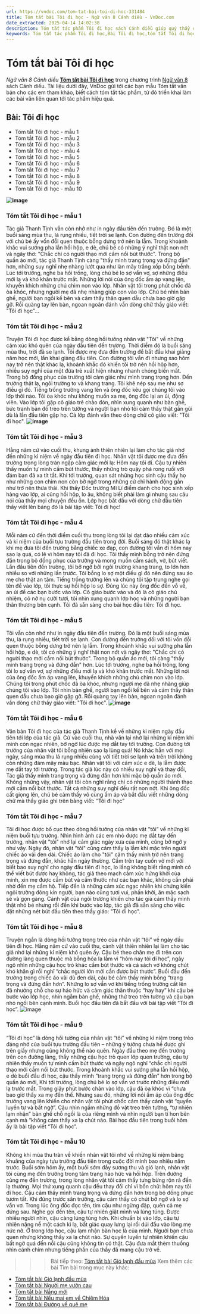 ```yaml
---
url: https://vndoc.com/tom-tat-bai-toi-di-hoc-331484
title: Tóm tắt bài Tôi đi học - Ngữ văn 8 Cánh diều - VnDoc.com
date_extracted: 2025-04-14 14:02:38
description: Tóm tắt tác phẩm Tôi đi học sách Cánh diều giúp quý thầy cô giáo và các bạn học sinh có thêm tài liệu tham khảo.
keywords: Tóm tắt tác phẩm Tôi đi học,Bài Tôi đi học,tóm tắt Tôi đi học,Tóm tắt văn bản Tôi đi học,học tốt ngữ văn lớp 8,ngữ văn 8,ngữ văn 8 Cánh diều,ngữ văn lớp 8,văn 8 Cánh diều,tóm tắt ngữ văn 8 CD
---
```


# Tóm tắt bài Tôi đi học
 _Ngữ văn 8 Cánh diều_
[**Tóm tắt bài Tôi đi học**](<https://vndoc.com/tom-tat-bai-toi-di-hoc-331484>) trong chương trình [Ngữ văn 8](<https://vndoc.com/ngu-van-lop8>) sách Cánh diều. Tài liệu dưới đây, VnDoc gửi tới các bạn mẫu Tóm tắt văn bản cho các em tham khảo, biết cách tóm tắt tác phẩm, từ đó triển khai làm các bài văn liên quan tới tác phẩm hiệu quả.
## Bài: Tôi đi học
  * Tóm tắt Tôi đi học - mẫu 1
  * Tóm tắt Tôi đi học - mẫu 2
  * Tóm tắt Tôi đi học - mẫu 3
  * Tóm tắt Tôi đi học - mẫu 4
  * Tóm tắt Tôi đi học - mẫu 5
  * Tóm tắt Tôi đi học - mẫu 6
  * Tóm tắt Tôi đi học - mẫu 7
  * Tóm tắt Tôi đi học - mẫu 8
  * Tóm tắt Tôi đi học - mẫu 9
  * Tóm tắt Tôi đi học - mẫu 10

**![image](https://i.vdoc.vn/data/image/2024/11/14/t6-1682052110.jpg)**
### **Tóm tắt Tôi đi học - mẫu 1**
Tác giả Thanh Tịnh vẫn còn nhớ như in ngày đầu tiên đến trường. Đó là một buổi sáng mùa thu, lá rụng nhiều, tiết trời se lạnh. Con đường đến trường đối với chú bé ấy vốn đỗi quen thuộc bỗng dưng trở nên lạ lẫm. Trong khoảnh khắc vui sướng pha lẫn hồi hộp, e dè, chú bé có những ý nghĩ thật non nớt và ngây thơ: "Chắc chỉ có người thạo mới cầm nổi bút thước". Trong bộ quần áo mới, tác giả Thanh Tịnh càng "thấy mình trang trọng và đứng đắn" hơn, những suy nghĩ nhẹ nhàng lướt qua như làn mây trắng xốp bồng bềnh. Lúc tới trường, nghe ba hồi trống, lòng chú bé lo sợ vẩn vơ, sợ những điều mới lạ và khó khăn trước mắt. Những lời nói của ông đốc ấm áp vang lên, khuyến khích những chú chim non vào lớp. Nhân vật tôi trong phút chốc đã òa khóc, nhưng người mẹ đã nhẹ nhàng giúp con vào lớp. Chú bé nhìn bàn ghế, người bạn ngồi kế bên và cảm thấy thân quen dẫu chưa bao giờ gặp gỡ. Rồi quàng tay lên bàn, ngoan ngoãn đánh vần dòng chữ thầy giáo viết: "Tôi đi học"…
### **Tóm tắt Tôi đi học - mẫu 2**
Truyện Tôi đi học được kể bằng dòng hồi tưởng nhân vật "Tôi" về những cảm xúc khó quên của ngày đầu tiên đến trường. Thời điểm đó là buổi sáng mùa thu, trời đã se lạnh. Tôi được mẹ đưa đến trường để bắt đầu khai giảng năm học mới, lần khai giảng đầu tiên. Con đường tôi vẫn đi nhưng sao hôm nay trở nên thật khác lạ, khoảnh khắc đó khiến tôi trở nên hồi hộp hơn, nhiều suy nghĩ của một đứa trẻ xuất hiện nhưng nhanh chóng biến mất. Trong bộ đồng phục của trường tôi cảm giác như mình trang trọng hơn. Đến trường thật lạ, ngôi trường to và khang trang. Tôi khẽ nép sau mẹ như sợ điều gì đó. Tiếng trống trường vang lên và ông đốc kêu gọi chúng tôi vào lớp thôi nào. Tôi òa khóc như không muốn xa mẹ, ông đốc lại an ủi, động viên. Vào lớp tôi gặp cô giáo trẻ chào đón, nhìn xung quanh như bàn ghế, bức tranh bản đồ treo trên tường và người bạn nhỏ tôi cảm thấy thật gần gũi dù là lần đầu tiên gặp họ. Cả lớp đánh vần theo dòng chữ cô giáo viết: "Tôi đi học".
**![image](https://i.vdoc.vn/data/image/2024/11/14/t7-1682052121.jpg)**
### **Tóm tắt Tôi đi học - mẫu 3**
Hằng năm cứ vào cuối thu, khung ảnh thiên nhiên lại làm cho tác giả nhớ đến những kỉ niệm về ngày đầu tiên đi học. Nhân vật tôi được mẹ đưa đến trường trong lòng tràn ngập cảm giác mới lạ: Hôm nay tôi đi. Cậu tự nhiên thấy muốn tự mình cầm bút thước, thấy những trò quậy phá rong ruổi với đám bạn đã xa tít tắt. Khi tới trường, quan sát những học sinh cậu thấy họ như những con chim non còn bỡ ngỡ trong những cử chỉ hành động gần như trở nên thừa thãi. Khi thầy Đốc trường Mĩ Lí điểm danh cho học sinh xếp hàng vào lớp, ai cũng hồi hộp, lo âu, không biết phải làm gì nhưng sau câu nói của thầy mọi chuyện đều ổn. Lớp học bắt đầu với dòng chữ đầu tiên thầy viết lên bảng đó là bài tập viết: Tôi đi học\!
### **Tóm tắt Tôi đi học - mẫu 4**
Mỗi năm cứ đến thời điểm cuối thu trong lòng tôi lại dạt dào nhiều cảm xúc và kỉ niệm của buổi tựu trường đầu tiên trong đời. Buổi sáng đó thật khác lạ khi mẹ đưa tôi đến trường bằng chiếc xe đạp, con đường tôi vẫn đi hôm nay sao lạ quá, có lẽ vì hôm nay tôi đã đi học. Tôi thấy mình bỗng trở nên đứng đắn trong bộ đồng phục của trường và mong muốn cầm sách, vở, bút viết. Lần đầu tiên đến trường, tôi bỡ ngỡ bởi ngôi trường khang trang, to lớn hơn nhiều so với những lần trước. Tôi bỗng lo sợ một điều gì đó nên đứng sau áo mẹ cho thật an tâm. Tiếng trống trường lên và chúng tôi tập trung nghe gọi tên để vào lớp, tôi thực sự hồi hộp lo sợ. Đúng lúc này ông đốc đến vỗ về, an ủi để các bạn bước vào lớp. Cô giáo bước vào và đó là cô giáo chủ nhiệm, cô nở nụ cười tươi, tôi nhìn xung quanh lớp học và những người bạn thân thương bên cạnh. Tôi đã sẵn sàng cho bài học đầu tiên: Tôi đi học.
### **Tóm tắt Tôi đi học - mẫu 5**
Tôi vẫn còn nhớ như in ngày đầu tiên đến trường. Đó là một buổi sáng mùa thu, lá rụng nhiều, tiết trời se lạnh. Con đường đến trường đối với tôi vốn đỗi quen thuộc bỗng dưng trở nên lạ lẫm. Trong khoảnh khắc vui sướng pha lẫn hồi hộp, e dè, tôi có những ý nghĩ thật non nớt và ngây thơ: "Chắc chỉ có người thạo mới cầm nổi bút thước". Trong bộ quần áo mới, tôi càng "thấy mình trang trọng và đứng đắn" hơn. Lúc tới trường, nghe ba hồi trống, lòng tôi lo sợ vẩn vơ, sợ những điều mới lạ và khó khăn trước mắt. Những lời nói của ông đốc ấm áp vang lên, khuyến khích những chú chim non vào lớp. Chúng tôi trong phút chốc đã òa khóc, nhưng người mẹ đã nhẹ nhàng giúp chúng tôi vào lớp. Tôi nhìn bàn ghế, người bạn ngồi kế bên và cảm thấy thân quen dẫu chưa bao giờ gặp gỡ. Rồi quàng tay lên bàn, ngoan ngoãn đánh vần dòng chữ thầy giáo viết: "Tôi đi học".
**![image](https://i.vdoc.vn/data/image/2024/11/14/t9-1682052139.jpg)**
### **Tóm tắt Tôi đi học - mẫu 6**
Văn bản Tôi đi học của tác giả Thanh Tịnh kể về những kỉ niệm ngày đầu tiên tới lớp của tác giả. Cứ vào cuối thu, nhà văn lại nhớ lại những kỉ niệm khi mình còn ngạc nhiên, bỡ ngỡ lúc được mẹ dắt tay tới trường. Con đường tới trường của nhân vật tôi bỗng nhiên sao lạ lùng quá\! Nó khác hẳn với mọi ngày, sáng mùa thu lá rụng nhiều cùng với tiết trời se lạnh và trên trời không còn những đám mây màu bạc. Nhân vật tôi với cảm xúc e dè, lạ lẫm được mẹ dắt tay tới trường. Trong tác giả lúc này có nhiều suy nghĩ và thay đổi, Tác giả thấy mình trang trọng và đứng đắn hơn khi mặc bộ quần áo mới. Không những vậy, nhân vật tôi còn nghĩ rằng chỉ có những người thành thạo mới cầm nổi bút thước. Tất cả những suy nghĩ đều rất non nớt. Khi ông đốc cất giọng lên, chú bé cảm thấy vô cùng ấm áp và bắt đầu viết những dòng chữ mà thầy giáo ghi trên bảng viết: “Tôi đi học”
### **Tóm tắt Tôi đi học - mẫu 7**
Tôi đi học được bố cục theo dòng hồi tưởng của nhân vật "tôi” về những kỉ niệm buổi tựu trường. Nhìn hình ảnh các em nhỏ được mẹ dắt tay đến trường, nhân vật "tôi" nhớ lại cảm giác ngày xưa của mình, cũng bỡ ngỡ y như vậy. Ngày đó, nhận vật "tôi" cũng cảm thấy lạ lẫm khi mặc trên người chiếc áo vải đen dài. Chiếc áo làm cho "tôi" cảm thấy mình trở nên trang trọng và đứng đắn, khác hẳn ngày thường. Cầm trên tay cuốn vở mới với biết bao suy nghĩ cho ngày đầu tiên đi học, lo lắng không biết rằng mình có thể viết bút được hay không, tác giả theo mạch cảm xúc hứng khởi của mình, xin mẹ được cầm bút và cầm thước như các bạn khác, không cần phải nhờ đến mẹ cầm hộ. Tiếp đến là những cảm xúc ngạc nhiên khi chứng kiến ngôi trường đông kín người, bạn nào cũng tươi vui, phấn khởi, ăn mặc sạch sẽ và gọn gàng. Cảnh vật của ngôi trường khiến cho tác giả cảm thấy mình thật nhỏ bé nhưng rồi đến khi bước vào lớp, tác giả đã sẵn sàng cho việc đặt những nét bút đầu tiên theo thầy giáo: "Tôi đi học".
### **Tóm tắt Tôi đi học - mẫu 8**
Truyện ngắn là dòng hồi tưởng trong trẻo của nhân vật “tôi” về ngày đầu tiên đi học. Hằng năm cứ vào cuối thu, cảnh vật thiên nhiên lại làm cho tác giả nhớ lại những kỉ niệm khó quên ấy. Cậu bé theo chân mẹ đi trên con đường làng quen thuộc mà bỗng hóa lạ lẫm vì “hôm nay tôi đi học”, ngây ngô nhìn những cậu học trò khác cầm bút thước và cả sách vở không chút khó khăn gì rồi nghĩ “chắc người lớn mới cần được bút thước”. Buổi đầu đến trường trong chiếc áo vải dù đen dài, cậu bé cảm thấy mình bỗng “trang trọng và đứng đắn hơn”. Những lo sợ vẩn vơ khi tiếng trống trường cất lên đã nhường chỗ cho sự háo hức và cảm giác thân thuộc “hay hay” khi cậu bé bước vào lớp học, nhìn ngắm bàn ghế, những thứ treo trên tường và cậu bạn nhỏ ngồi bên cạnh mình. Buổi học đầu tiên đã bắt đầu với bài tập viết “Tôi đi học”.
![image](https://i.vdoc.vn/data/image/2024/11/14/t10-1682052149.jpg)
### **Tóm tắt Tôi đi học - mẫu 9**
“Tôi đi học” là dòng hồi tưởng của nhân vật “tôi” về những kỉ niệm trong trẻo đáng nhớ của buổi tựu trường đầu tiên – những ý tưởng chưa hề được ghi trên giấy nhưng cũng không thể nào quên. Ngày đầu theo mẹ đến trường trên con đường làng, thấy những cậu học trò quen lớp quen trường, cậu tự nhiên thấy muốn tự mình cầm bút thước và ngây ngô nghĩ “chắc chỉ người thạo mới cầm nổi bút thước. Trong khoảnh khắc vui sướng pha lẫn hồi hộp, e dè buổi đầu đi học, cậu thấy mình “trang trọng và đứng đắn” hơn trong bộ quần áo mới, Khi tới trường, lòng chú bé lo sợ vẩn vơ trước những điều mới lạ trước mắt. Trong giây phút bước chân vào lớp, cậu đã òa khóc vì “chưa bao giờ thấy xa mẹ đến thế. Nhưng sau đó, những lời nói ấm áp của ông đốc trường vang lên khiến cho nhân vật tôi phút chốc cảm thấy cảnh vật “quyến luyến tự và bất ngờ”. Cậu nhìn ngắm những đồ vật treo trên tường, “tự nhiên lạm nhận” bàn ghế chỗ ngồi là của riêng mình và nhìn người bạn tí hon bên cạnh mà “không cảm thấy xa lạ chút nào. Bài học đầu tiên trong buổi hôm ấy là bài tập viết “Tôi đi học”.
### **Tóm tắt Tôi đi học - mẫu 10**
Không khí mùa thu tràn về khiến nhân vật tôi nhớ về những kỉ niệm bâng khuâng của ngày tựu trường đầu tiên trong cuộc đời mình bao nhiêu năm trước. Buổi sớm hôm ấy, một buổi sớm đầy sương thu và gió lạnh, nhân vật tôi cùng mẹ đến trường trong tâm trạng háo hức và hồi hộp. Trên đường cùng mẹ đến trường, trong lòng nhân vật tôi cảm thấy tưng bừng rộn rã đến lạ thường. Mọi thứ xung quanh cậu đều thay đổi chỉ vì bốn chữ: hôm nay tôi đi học. Cậu cảm thấy mình trang trọng và đứng đắn hơn trong bộ đồng phục tươm tất. Khi đứng trước sân trường, cậu cảm thấy có chút bỡ ngỡ và lo sợ vẩn vơ. Trong lúc ông đốc đọc tên, tim cậu như ngừng đập, quên cả mẹ đứng sau. Nghe gọi đến tên, cậu tự nhiên giật mình và lúng túng. Được nhiều người nhìn, cậu càng lúng túng hơn. Khi chuẩn bị vào lớp, cậu tự nhiên nặng nề một cách kì lạ, bất giác quay lưng lại rồi dúi đầu vào lòng mẹ nức nở. Ở trong lớp học, cậu lạm nhận bàn học là của mình. Người bạn chưa quen nhưng không thấy xa lạ chút nào. Sự quyến luyến tự nhiên khiến cậu bất ngờ quá đến nỗi cậu cũng không tin có thật. Cậu đưa mắt thèm thuồng nhìn cánh chim nhưng tiếng phấn của thầy đã mang cậu trở về.
>>> Bài tiếp theo: [Tóm tắt bài Gió lạnh đầu mùa](<https://vndoc.com/tom-tat-bai-gio-lanh-dau-mua-331485>)
Xem thêm các bài Tìm bài trong mục này khác:
  * [Tóm tắt bài Gió lạnh đầu mùa](</tom-tat-bai-gio-lanh-dau-mua-331485>)
  * [Tóm tắt bài Người mẹ vườn cau](</tom-tat-nguoi-me-vuon-cau-331487>)
  * [Tóm tắt bài Nắng mới](</tom-tat-bai-nang-moi-331490>)
  * [Tóm tắt bài Nếu mai em về Chiêm Hóa](</tom-tat-bai-neu-mai-em-ve-chiem-hoa-331491>)
  * [Tóm tắt bài Đường về quê mẹ](</tom-tat-bai-duong-ve-que-me-331492>)

